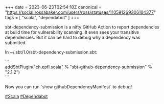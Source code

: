 +++
date = 2023-06-23T02:54:10Z
canonical = "https://social.rossabaker.com/users/ross/statuses/110591269306104377"
tags = [ "scala", "dependabot" ]
+++

<p>sbt-dependency-submission is a nifty GitHub Action to report dependencies at build time for vulnerability scanning.  It even sees your transitive dependencies.  But it can be hard to debug why a dependency was submitted.</p><p>In ~/.sbt/1.0/sbt-dependency-submission.sbt:</p><p>```<br />addSbtPlugin(&quot;ch.epfl.scala&quot; % &quot;sbt-github-dependency-submission&quot; % &quot;2.1.2&quot;)<br />```</p><p>Now you can run `show githubDependencyManifest` to debug!</p><p><a href="https://social.rossabaker.com/tags/Scala" class="mention hashtag" rel="tag">#<span>Scala</span></a> <a href="https://social.rossabaker.com/tags/Dependabot" class="mention hashtag" rel="tag">#<span>Dependabot</span></a></p>
